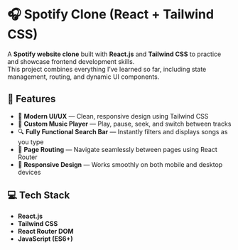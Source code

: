# 🎧 Spotify Clone (React + Tailwind CSS)

A **Spotify website clone** built with **React.js** and **Tailwind CSS** to practice and showcase frontend development skills.  
This project combines everything I’ve learned so far, including state management, routing, and dynamic UI components.

## 🚀 Features

- 🎨 **Modern UI/UX** — Clean, responsive design using Tailwind CSS
- 🎵 **Custom Music Player** — Play, pause, seek, and switch between tracks
- 🔍 **Fully Functional Search Bar** — Instantly filters and displays songs as you type
- 🧭 **Page Routing** — Navigate seamlessly between pages using React Router
- 📱 **Responsive Design** — Works smoothly on both mobile and desktop devices

## 💻 Tech Stack

- **React.js**
- **Tailwind CSS**
- **React Router DOM**
- **JavaScript (ES6+)**

